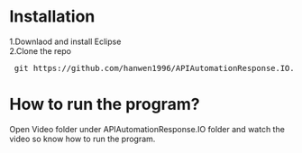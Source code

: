 # Installation
1.Downlaod and install Eclipse <br />
2.Clone the repo <br />
<pre> git https://github.com/hanwen1996/APIAutomationResponse.IO.git </pre>

# How to run the program?
Open Video folder under APIAutomationResponse.IO folder and watch the video so know how to run the program.
